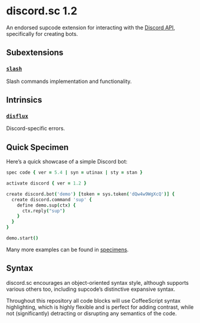 # discord.sc 1.2

An endorsed supcode extension for interacting with the [Discord API](https://discord.com/developers/docs), specifically for creating bots.

## Subextensions

### [`slash`](slash)

Slash commands implementation and functionality.

## Intrinsics

### [`disflux`](disflux)

Discord-specific errors.

## Quick Specimen

Here’s a quick showcase of a simple Discord bot:

```coffeescript
spec code { ver = 5.4 | syn = utinax | sty = stan }

activate discord { ver = 1.2 }

create discord.bot('demo') [token = sys.token('dQw4w9WgXcQ')] {
  create discord.command 'sup' {
    define demo.sup(ctx) {
      ctx.reply("sup")
    }
  }
}

demo.start()
```

Many more examples can be found in [specimens](specimens).

## Syntax

discord.sc encourages an object-oriented syntax style, although supports various others too, including supcode’s distinctive expansive syntax.

Throughout this repository all code blocks will use CoffeeScript syntax highlighting, which is highly flexible and is perfect for adding contrast, while not (significantly) detracting or disrupting any semantics of the code.
